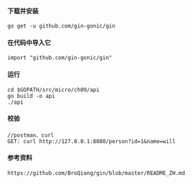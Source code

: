 #### 下载并安装
```
go get -u github.com/gin-gonic/gin
```

#### 在代码中导入它
```
import "github.com/gin-gonic/gin"
```

#### 运行
```
cd $GOPATH/src/micro/ch09/api
go build -o api
./api
```

#### 校验
```
//postman、curl
GET: curl http://127.0.0.1:8080/person?id=1&name=will
```

#### 参考资料
```
https://github.com/BroQiang/gin/blob/master/README_ZH.md
```
